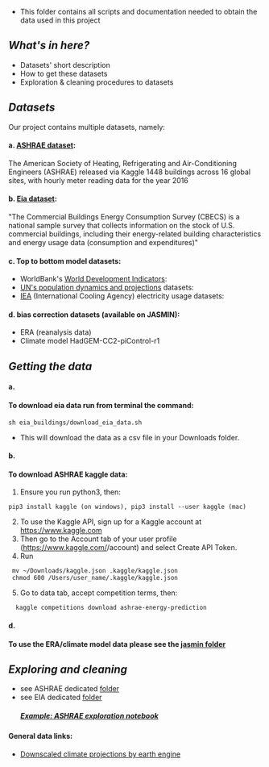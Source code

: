 * This folder contains all scripts and documentation needed to obtain the data used in this project 

## _What's in here?_

- Datasets' short description 
- How to get these datasets
- Exploration & cleaning procedures to datasets


## _Datasets_

Our project contains multiple datasets, namely:

#### a. [ASHRAE dataset](https://www.kaggle.com/c/ashrae-energy-prediction/data):<br/>
The American Society of Heating, Refrigerating and Air-Conditioning Engineers (ASHRAE) released via Kaggle 1448 buildings across 16 global sites, with hourly meter reading data for the year 2016

#### b. [Eia dataset](https://www.eia.gov/consumption/commercial/data/):<br/>
"The Commercial Buildings Energy Consumption Survey (CBECS) is a national sample survey that collects information on the stock of U.S. commercial buildings, including their energy-related building characteristics and energy usage data (consumption and expenditures)"

#### c. Top to bottom model datasets:<br/>
  - WorldBank's [World Development Indicators]():
  - [UN's population dynamics and projections]() datasets:
  - [IEA]() (International Cooling Agency) electricity usage datasets:

#### d. bias correction datasets (available on JASMIN):<br/>
  - ERA (reanalysis data)
  - Climate model HadGEM-CC2-piControl-r1

## _Getting the data_

#### a.
#### To download eia data run from terminal the command:
```
sh eia_buildings/download_eia_data.sh
```
* This will download the data as a csv file in your Downloads folder.

#### b.
#### To download ASHRAE kaggle data: 
1. Ensure you run python3, then:
```
pip3 install kaggle (on windows), pip3 install --user kaggle (mac)

```
2. To use the Kaggle API, sign up for a Kaggle account at https://www.kaggle.com
3. Then go to the Account tab of your user profile (https://www.kaggle.com/<username>/account) and select Create API Token.
4. Run
  ```
   mv ~/Downloads/kaggle.json .kaggle/kaggle.json
   chmod 600 /Users/user_name/.kaggle/kaggle.json
  ```
 5. Go to data tab, accept competition terms, then:
  ```
    kaggle competitions download ashrae-energy-prediction
  ```
#### d.
#### To use the ERA/climate model data please see the [jasmin folder](https://github.com/michellewl/building_resilience/tree/omer/data/bias_correction/jasmin)

## _Exploring and cleaning_
- see ASHRAE dedicated [folder](https://github.com/michellewl/building_resilience/tree/omer/data/ashrae) 
- see EIA dedicated [folder](https://github.com/michellewl/building_resilience/tree/omer/other/anna)
  ##### [Example: ASHRAE exploration notebook](https://github.com/michellewl/building_resilience/blob/omer/data/ashrae/exploration/notebooks/Exploration_ASHRAE.ipynb)  
 
  
 
#### General data links:
- [Downscaled climate projections by earth engine](https://developers.google.com/earth-engine/datasets/catalog/NASA_NEX-GDDP)

